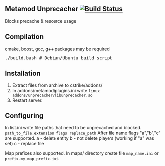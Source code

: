 ## Metamod Unprecacher  [![Build Status](https://travis-ci.org/In-line/metamod_unprecacher.svg?branch=master)](https://travis-ci.org/In-line/metamod_unprecacher)

Blocks precache & resource usage

## Compilation
cmake, boost, gcc, g++ packages may be required.
<pre>
./build.bash # Debian/Ubuntu build script
</pre>

## Installation

1. Extract files from archive to cstrike/addons/
2. In  addons/metamod/plugins.ini write
`linux addons/unprecacher/libunprecacher.so`
3. Restart server.

## Configuring
In list.ini write file paths that need to be unprecached and blocked.
`path_to_file.extension flags replace_path`
After file name flags "a","b","c" are supported.
a - delete entity
b - not delete players (working if "a" was set)
c - replace file

Map prefixes also supported.
In maps/ directory create file `map_name.ini` or `prefix-my_map_prefix.ini`.

